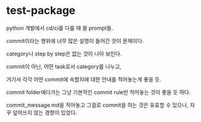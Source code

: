 # test-package

python 개발에서 cd/ci를 다룰 때 쓸 prompt들.

commit이라는 행위에 너무 많은 설명이 들어간 것이 문제이다.

category나 step by step은 없는 것이 나아 보인다.

commit이 아닌, 어떤 task로서 category를 나누고,

거기서 각각 어떤 commit에 속할지에 대한 안내를 적어놓는게 좋을 듯.

commit folder에다가는 그냥 기본적인 commit rule만 적어놓는 것이 좋을 듯 하다.

commit_message.md을 적어놓고 그걸로 commit을 하는 것은 유효할 수 있으나, 자꾸 덮어쓰지 않는 경향이 있었다.
